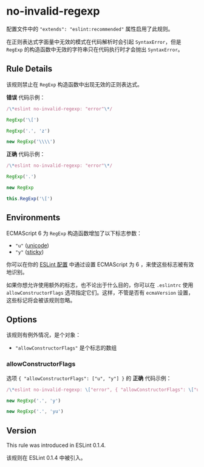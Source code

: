 # no-invalid-regexp

配置文件中的 `"extends": "eslint:recommended"` 属性启用了此规则。

在正则表达式字面量中无效的模式在代码解析时会引起 `SyntaxError`，但是 `RegExp` 的构造函数中无效的字符串只在代码执行时才会抛出 `SyntaxError`。

Rule Details[](#rule-details)
-----------------------------

该规则禁止在 `RegExp` 构造函数中出现无效的正则表达式。

**错误** 代码示例：

``` js 
/\*eslint no-invalid-regexp: "error"\*/

RegExp('\[')

RegExp('.', 'z')

new RegExp('\\\\')


```

**正确** 代码示例：
 
``` js
/\*eslint no-invalid-regexp: "error"\*/

RegExp('.')

new RegExp

this.RegExp('\[')


```

Environments[](#environments)
-----------------------------

ECMAScript 6 为 `RegExp` 构造函数增加了以下标志参数：

*   `"u"` ([unicode](https://people.mozilla.org/~jorendorff/es6-draft.html#sec-get-regexp.prototype.unicode))
*   `"y"` ([sticky](https://people.mozilla.org/~jorendorff/es6-draft.html#sec-get-regexp.prototype.sticky))

你可以在你的 [ESLint 配置](https://cn.eslint.org/docs/user-guide/configuring) 中通过设置 ECMAScript 为 6 ，来使这些标志被有效地识别。

如果你想允许使用额外的标志，也不论出于什么目的，你可以在 `.eslintrc` 使用 `allowConstructorFlags` 选项指定它们。这样，不管是否有 `ecmaVersion` 设置，这些标记将会被该规则忽略。

Options[](#options)
-------------------

该规则有例外情况，是个对象：

*   `"allowConstructorFlags"` 是个标志的数组

### allowConstructorFlags[](#allowconstructorflags)

选项 `{ "allowConstructorFlags": ["u", "y"] }` 的 **正确** 代码示例：

``` js
/\*eslint no-invalid-regexp: \["error", { "allowConstructorFlags": \["u", "y"\] }\]\*/

new RegExp('.', 'y')

new RegExp('.', 'yu')


```

Version[](#version)
-------------------

This rule was introduced in ESLint 0.1.4.

该规则在 ESLint 0.1.4 中被引入。

